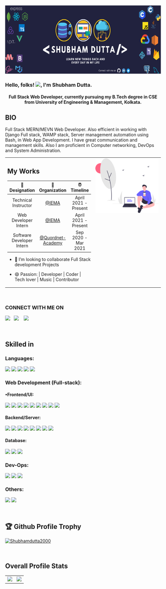 <img src="./images/header.png" height="220" width="100%"></a>

<h3>Hello, folks! <img src="https://raw.githubusercontent.com/MartinHeinz/MartinHeinz/master/wave.gif" width="30px">, I'm Shubham Dutta. </h3>

<h4 align="center"> Full Stack Web Developer, currently pursuing my B.Tech degree in CSE from University of Engineering & Management, Kolkata. </h4>

## BIO

Full Stack MERN/MEVN Web Developer. Also efficient in working with Django Full stack, WAMP stack, Server management automation using Bash, in Web App Development. I have great communication and management skills. Also I am proficient in Computer networking, DevOps and System Administration.
<br />

<table style="border: none">
  <tr >
  <td width="42%">

## My Works

|      💼 Designation       |                             🏢Organization                              |      ⏰Timeline      |
| :-----------------------: | :---------------------------------------------------------------------: | :------------------: |
|   Technical Instructor    |                      [@IEMA](https://iemlabs.com)                       | April 2021 - Present |
|   Web Developer Intern    |                      [@IEMA](https://iemlabs.com)                       | April 2021 - Present |
| Software Developer Intern | [@Quordnet-Academy](https://www.linkedin.com/company/quordnet-academy/) | Sep 2020 - Mar 2021  |

- 👯 I’m looking to collaborate Full Stack development Projects
- 😄 Passion: | Developer | Coder | Tech lover | Music | Contributor

  </td>
  
  <td width="58%" valign="top">
  <img align="right" src="./images/work2.svg" />
  </td>
  </tr>
</table>

<br />

### CONNECT WITH ME ON

<p align="left">
    <a href="https://www.linkedin.com/in/shubham-dutta-b342691a6/"><img height="30" src="https://dwglogo.com/wp-content/uploads/2020/06/Linkedin_symbol_transparent.png"></a>&nbsp;&nbsp;
    <a href="https://twitter.com/Shubham_dutta15"><img height="30" src="https://seeklogo.com/images/T/twitter-2012-positive-logo-916EDF1309-seeklogo.com.png"></a>
    &nbsp;&nbsp;
    <a href="https://github.com/Shubhamdutta2000"><img height="30" src="https://image.flaticon.com/icons/png/512/25/25231.png"></a>
    &nbsp;&nbsp;
</p>

<br />

<!-- Linkdin profile -->

<!-- <div
  class='LI-profile-badge'
  data-version='v1'
  data-size='medium'
  data-locale='en_US'
  data-type='horizontal'
  data-theme='dark'
  data-vanity='shubham--dutta'
>
  <a
    class='LI-simple-link'
    href='https://in.linkedin.com/in/shubham--dutta?trk=profile-badge'
  >
    Shubham Dutta
  </a>
</div>

    <script
      type='text/javascript'
      src='https://platform.linkedin.com/badges/js/profile.js'
      async
      defer
    ></script>
 -->

## Skilled in

### Languages:

<code><img src="https://cdn.iconscout.com/icon/free/png-512/c-programming-569564.png" height="30"></code>
<code><img src="https://miro.medium.com/max/1200/1*Wd5q3FM1ne7y8y1Xojh-8g.png" height="30"></code>
<code><img src="https://blog.canadianwebhosting.com/wp-content/uploads/2018/04/javascript-logo.png" height="30"></code>
<code><img src="https://seeklogo.com/images/P/python-logo-A32636CAA3-seeklogo.com.png" height="30"></code>
<code><img src="https://www.perceptionsystem.com/wp-content/uploads/2020/12/php-plain.svg" height="30" /></code>

### Web Development (Full-stack):

#### •Frontend/UI:

<code><img src="https://d2eip9sf3oo6c2.cloudfront.net/tags/images/000/000/184/landscape/html5.png" height="30"></code>
<code><img src="https://technologyoutfitter.com/wp-content/uploads/2020/07/css-118-569410.png" height="30"></code>
<code><img src="https://img.icons8.com/color/452/bootstrap.png" height="30"></code>
<code><img src="https://i.dlpng.com/static/png/7044131_preview.png" height="30"></code>
<code><img src="https://upload.wikimedia.org/wikipedia/commons/thumb/a/a7/React-icon.svg/1200px-React-icon.svg.png" height="30"></code>
<code><img src="https://brandslogos.com/wp-content/uploads/images/redux-logo-vector.svg" height="30"></code>
<code><img src="https://www.pngfind.com/pngs/m/150-1507248_image-library-stock-file-vue-js-logo-wikimedia.png" height="30"></code>
<code><img src="https://cdn.worldvectorlogo.com/logos/angular-icon.svg" height="30"></code>
<code><img src="https://upload.wikimedia.org/wikipedia/commons/thumb/a/a1/AJAX_logo_by_gengns.svg/1200px-AJAX_logo_by_gengns.svg.png" height="30"></code>

#### Backend/Server:

<code><img src="https://www.excelsiortechnologies.com/img/about/node-js.png" height="30"></code>
<code><img src="https://encrypted-tbn0.gstatic.com/images?q=tbn:ANd9GcR0syl-pMTbiJQw4yW4R0Ll8A3a-K8jAw2M_Q&usqp=CAU" height="30"></code>
<code><img src="https://encrypted-tbn0.gstatic.com/images?q=tbn:ANd9GcT8ZPGP8pUjV05Vjq1JYNSgAN22HhW_AOfnYA&usqp=CAU" height="30"></code>
<code><img src="https://miro.medium.com/fit/c/1838/551/1*XkmnsJ6Joa6EDFVGUw0tfA.png" height="30"></code>
<code><img src="https://www.teamdesk.net/blog/wp-content/uploads/2017/05/oauth2-640x410.jpg" height="30"></code>
<code><img src="https://miro.medium.com/max/400/1*YI1tt4kGzvea-v4dAhZ90w.png" height="30"></code>
<code><img src="https://upload.wikimedia.org/wikipedia/commons/thumb/7/75/Django_logo.svg/1920px-Django_logo.svg.png" height="30"></code>
<code><img src="https://snmpcenter.com/wp-content/uploads/2016/10/RESTful-API-logo-for-light-bg.png" height="30"></code>

#### Database:

<code><img src="https://download.logo.wine/logo/MySQL/MySQL-Logo.wine.png" height="40"></code>
<code><img src="https://zdnet3.cbsistatic.com/hub/i/r/2018/02/16/8abdb3e1-47bc-446e-9871-c4e11a46f680/resize/370xauto/8a68280fd20eebfa7789cdaa6fb5eff1/mongo-db-logo.png" height="30"></code>
<code><img src="https://encrypted-tbn0.gstatic.com/images?q=tbn:ANd9GcQFZthR0qpPkNxWOUBBAH5FfYkPDcyt-_wp6w&usqp=CAU" height="30"></code>

### Dev-Ops:

<code><img src="https://upload.wikimedia.org/wikipedia/commons/thumb/e/e0/Git-logo.svg/1280px-Git-logo.svg.png" height="30"></code>
<code><img src="https://github.githubassets.com/images/modules/logos_page/GitHub-Mark.png" height="30"></code>
<code><img src="https://www.gstatic.com/devrel-devsite/prod/v2210075187f059b839246c2c03840474501c3c6024a99fb78f6293c1b4c0f664/firebase/images/touchicon-180.png" height="30"></code>

### Others:

<code><img src="https://www.chaijs.com/img/chai-logo.png" height="30"></code>
<code><img src="https://cldup.com/xFVFxOioAU.svg" height="30"></code>

<br />

## 🏆 Github Profile Trophy </h2>

<p align="left"> <a href="https://github.com/ryo-ma/github-profile-trophy"><img src="https://github-profile-trophy.vercel.app/?username=Shubhamdutta2000&theme=dracula" alt="Shubhamdutta2000" /></a> </p>

<br />

## Overall Profile Stats

<table>
  <tr >
      <td align="right" valign="top">
        <img src="https://github-readme-stats.vercel.app/api/?username=Shubhamdutta2000&count_private=true&theme=merko&show_icons=true&hide=prs" style="vertical-align: top;" />
    </td>
    <td valign="top">
      <img src="https://github-readme-stats.vercel.app/api/top-langs/?username=Shubhamdutta2000&layout=compact&theme=merko" />
    </td>

  </tr>
</table>
